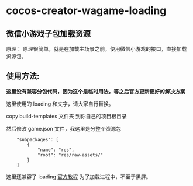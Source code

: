 # cocos-creator-wagame-loading

## 微信小游戏子包加载资源

原理：
原理很简单，就是在加载主场景之前，使用微信小游戏的接口，直接加载资源包。

## 使用方法:

**这里没有兼容分包代码，因为这个是临时用法，等之后官方更新更好的解决方案**

这里使用的 loading 和文字，请大家自行替换。

copy build-templates 文件夹 到你自己的项目根目录

然后修改 game.json 文件，我这里是分整个资源包

```
    "subpackages": [
        {
            "name": "res",
            "root": "res/raw-assets/"
        }
    ]
```

这里还兼容了 loading [官方教程](http://forum.cocos.com/t/topic/62296/34) 为了加载过程中，不至于黑屏。
